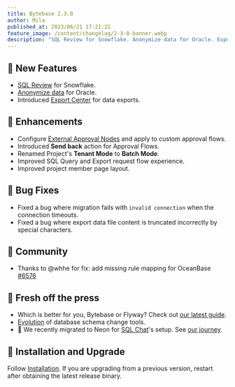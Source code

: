 ```yaml
---
title: Bytebase 2.3.0
author: Mila
published_at: 2023/06/21 17:21:21
feature_image: /content/changelog/2-3-0-banner.webp
description: "SQL Review for Snowflake. Anonymize data for Oracle. Export Center for data exports."
---
```


## 🚀 New Features

- [SQL Review](/docs/sql-review/review-rules/) for Snowflake.
- [Anonymize data](/docs/security/anonymize-data/) for Oracle.
- Introduced [Export Center](/docs/security/data-export/#download-in-export-center) for data exports.

## 🎄 Enhancements

- Configure [External Approval Nodes](/docs/administration/custom-approval/#external-approval) and apply to custom approval flows.
- Introduced **Send back** action for Approval Flows.
- Renamed Project's **Tenant Mode** to **Batch Mode**.
- Improved SQL Query and Export request flow experience.
- Improved project member page layout.

## 🐞 Bug Fixes

- Fixed a bug where migration fails with `invalid connection` when the connection timeouts.
- Fixed a bug where export data file content is truncated incorrectly by special characters.

## 🎠 Community

- Thanks to @whhe for fix: add missing rule mapping for OceanBase [#6576](https://github.com/bytebase/bytebase/pull/6576)

## 📰 Fresh off the press

- Which is better for you, Bytebase or Flyway? Check out [our latest guide](/blog/bytebase-vs-flyway/).
- [Evolution](/blog/top-database-schema-change-tool-evolution/) of database schema change tools.
- 🐘 We recently migrated to Neon for [SQL Chat](http://sqlchat.ai)'s setup. See [our journey](/blog/migrating-postgres-from-render-to-neon/).

## 📕 Installation and Upgrade

Follow [Installation](/docs/get-started/install/overview). If you are upgrading from a previous version, restart after obtaining the latest release binary.